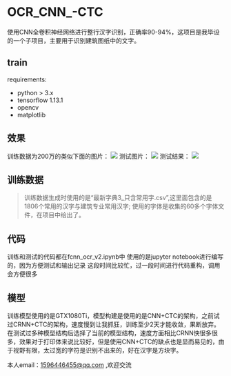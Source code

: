 # OCR_CNN_-CTC
使用CNN全卷积神经网络进行整行汉字识别，正确率90-94%，这项目是我毕设的一个子项目，主要用于识别建筑图纸中的文字。
## train
requirements:
* python > 3.x
* tensorflow  1.13.1
* opencv 
* matplotlib


## 效果
训练数据为200万的类似下面的图片：
![](https://github.com/mengjiexu/OCR_CNN_-CTC/raw/master/images_result/train.png)
测试图片：
![](https://github.com/mengjiexu/OCR_CNN_-CTC/raw/master/images_result/test.jpg)
测试结果：
![](https://github.com/mengjiexu/OCR_CNN_-CTC/raw/master/images_result/test2.png)


## 训练数据
> 训练数据生成时使用的是“最新字典3_只含常用字.csv”,这里面包含的是1806个常用的汉字与建筑专业常用汉字;
> 使用的字体是收集的60多个字体文件，在项目中给出了。

## 代码
训练和测试的代码都在fcnn_ocr_v2.ipynb中
使用的是jupyter notebook进行编写的，因为方便测试和输出记录
这段时间比较忙，过一段时间进行代码重构，调用会方便很多

## 模型
训练模型使用的是GTX1080Ti，模型构建是使用的是CNN+CTC的架构，之前试过CRNN+CTC的架构，速度慢到让我抓狂，训练至少2天才能收敛，果断放弃。
在测试过多种模型结构后选择了当前的模型结构，速度方面相比CRNN快很多很多，效果对于打印体来说比较好，但是使用CNN+CTC的缺点也是显而易见的，由于视野有限，太过宽的字符是识别不出来的，好在汉字是方块字。

本人email：1596446455@qq.com ,欢迎交流




